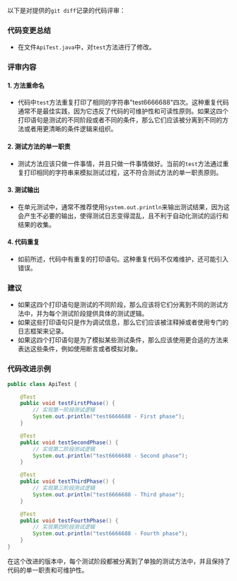 以下是对提供的`git diff`记录的代码评审：

### 代码变更总结
- 在文件`ApiTest.java`中，对`test`方法进行了修改。

### 评审内容

#### 1. 方法重命名
- 代码中`test`方法重复打印了相同的字符串"test6666688"四次。这种重复代码通常不是最佳实践，因为它违反了代码的可维护性和可读性原则。如果这四个打印语句是测试的不同阶段或者不同的条件，那么它们应该被分离到不同的方法或者用更清晰的条件逻辑来组织。

#### 2. 测试方法的单一职责
- 测试方法应该只做一件事情，并且只做一件事情做好。当前的`test`方法通过重复打印相同的字符串来模拟测试过程，这不符合测试方法的单一职责原则。

#### 3. 测试输出
- 在单元测试中，通常不推荐使用`System.out.println`来输出测试结果，因为这会产生不必要的输出，使得测试日志变得混乱，且不利于自动化测试的运行和结果的收集。

#### 4. 代码重复
- 如前所述，代码中有重复的打印语句。这种重复代码不仅难维护，还可能引入错误。

### 建议
- 如果这四个打印语句是测试的不同阶段，那么应该将它们分离到不同的测试方法中，并为每个测试阶段提供具体的测试逻辑。
- 如果这些打印语句只是作为调试信息，那么它们应该被注释掉或者使用专门的日志框架来记录。
- 如果这四个打印语句是为了模拟某些测试条件，那么应该使用更合适的方法来表达这些条件，例如使用断言或者模拟对象。

### 代码改进示例
```java
public class ApiTest {

    @Test
    public void testFirstPhase() {
        // 实现第一阶段测试逻辑
        System.out.println("test6666688 - First phase");
    }

    @Test
    public void testSecondPhase() {
        // 实现第二阶段测试逻辑
        System.out.println("test6666688 - Second phase");
    }

    @Test
    public void testThirdPhase() {
        // 实现第三阶段测试逻辑
        System.out.println("test6666688 - Third phase");
    }

    @Test
    public void testFourthPhase() {
        // 实现第四阶段测试逻辑
        System.out.println("test6666688 - Fourth phase");
    }
}
```
在这个改进的版本中，每个测试阶段都被分离到了单独的测试方法中，并且保持了代码的单一职责和可维护性。